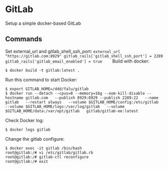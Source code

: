 # GitLab 

Setup a simple docker-based GitLab

## Commands

Set external_url and gitlab_shell_ssh_port:
    ```
    external_url "https://gitlab.com:8929"
    gitlab_rails['gitlab_shell_ssh_port'] = 2289
    gitlab_rails['gitlab_email_enabled'] = true    
    ```
Build with docker:

    $ docker build -t gitlab:latest .

Run this command to start Docker:
    
    $ export GITLAB_HOME=/ddd/falu/gitlab
    $ docker run --detach --cpus=8 --memory=16g --oom-kill-disable --hostname gitlab.com   --publish 8929:8929 --publish 2289:22   --name gitlab   --restart always   --volume $GITLAB_HOME/config:/etc/gitlab   --volume $GITLAB_HOME/logs:/var/log/gitlab   --volume $GITLAB_HOME/data:/var/opt/gitlab   gitlab/gitlab-ee:latest

Check Docker log:
    
    $ docker logs gitlab

Change the gitlab configure:
    
    $ docker exec -it gitlab /bin/bash
    root@gitlab:/# vi /etc/gitlab/gitlab.rb
    root@gitlab:/# gitlab-ctl reconfigure
    root@gitlab:/# exit
